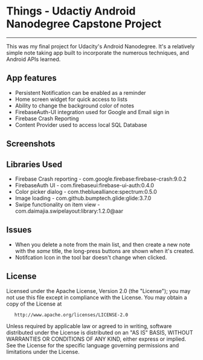 # **Things** - Udactiy Android Nanodegree Capstone Project
-----------------------------------------------------
This was my final project for Udacity's Android Nanodegree. It's a relatively simple note taking app built to incorporate the numerous techniques, and Android APIs learned. 

## App features
* Persistent Notification can be enabled as a reminder
* Home screen widget for quick access to lists
* Ability to change the background color of notes
* FirebaseAuth-UI integration used for Google and Email sign in
* Firebase Crash Reporting
* Content Provider used to access local SQL Database

## Screenshots

## Libraries Used
* Firebase Crash reporting - com.google.firebase:firebase-crash:9.0.2
* FirebaseAuth UI - com.firebaseui:firebase-ui-auth:0.4.0
* Color picker dialog - com.thebluealliance:spectrum:0.5.0
* Image loading - com.github.bumptech.glide:glide:3.7.0
* Swipe functionality on item view - com.daimajia.swipelayout:library:1.2.0@aar

## Issues
* When you delete a note from the main list, and then create a new note with the _same_ title, the long-press buttons are shown when it's created. 
* Notifcation Icon in the tool bar doesn't change when clicked. 

## License

  Licensed under the Apache License, Version 2.0 (the "License");
   you may not use this file except in compliance with the License.
   You may obtain a copy of the License at

       http://www.apache.org/licenses/LICENSE-2.0

   Unless required by applicable law or agreed to in writing, software
   distributed under the License is distributed on an "AS IS" BASIS,
   WITHOUT WARRANTIES OR CONDITIONS OF ANY KIND, either express or implied.
   See the License for the specific language governing permissions and
   limitations under the License.
